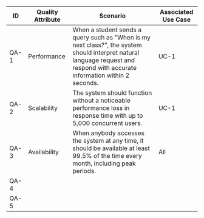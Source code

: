 | ID | Quality Attribute | Scenario | Associated Use Case |
| -- | ----------------- | -------- | ------------------- |
| QA-1 | Performance | When a student sends a query such as “When is my next class?”, the system should interpret natural language request and respond with accurate information within 2 seconds. | UC-1 |
| QA-2 | Scalability | The system should function without a noticeable performance loss in response time with up to 5,000 concurrent users. | UC-1 |
| QA-3 | Availability | When anybody accesses the system at any time, it should be available at least 99.5% of the time every month, including peak periods. | All |
| QA-4 |  |  |  |
| QA-5 |  |  |  |
